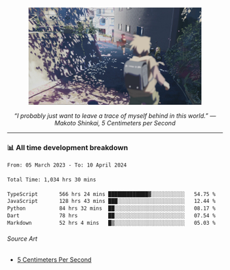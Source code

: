 <p align="center"><img src="asset/header.jpg" width="80%"/></p>
<p align="center"><i>“I probably just want to leave a trace of myself behind in this world.” ― Makoto Shinkai, 5 Centimeters per Second</i></p>

---
<!--
<details>
  <summary>📃 My Resume</summary>

### Education

- 📖 **Computer Science**\
📆 10/2021 - present\
📍 **Thang Long University** - Hoang Mai, Hanoi, Vietnam

### Experience

<img align="right" src="https://img.shields.io/badge/Figma-F24E1E?style=flat&logo=figma&logoColor=white"/>
<img align="right" src="https://img.shields.io/badge/node.js-6DA55F?style=flat&logo=node.js&logoColor=white"/>
<img align="right" src="https://img.shields.io/badge/Next.js-black?style=flat&logo=next.js&logoColor=white"/>
<img align="right" src="https://img.shields.io/badge/TypeScript-007ACC?style=flat&logo=typescript&logoColor=white"/>


- 👨‍💻 **Frontend Web Intern**\
📆 07/2023 - present\
📍 **MQ ICT Solutions** - Hoang Mai, Hanoi, Vietnam
</details> 
-->

### 📊 All time development breakdown

<!--START_SECTION:waka-->

```txt
From: 05 March 2023 - To: 10 April 2024

Total Time: 1,034 hrs 30 mins

TypeScript       566 hrs 24 mins █████████████▓░░░░░░░░░░░   54.75 %
JavaScript       128 hrs 43 mins ███░░░░░░░░░░░░░░░░░░░░░░   12.44 %
Python           84 hrs 32 mins  ██░░░░░░░░░░░░░░░░░░░░░░░   08.17 %
Dart             78 hrs          ██░░░░░░░░░░░░░░░░░░░░░░░   07.54 %
Markdown         52 hrs 4 mins   █▒░░░░░░░░░░░░░░░░░░░░░░░   05.03 %
```

<!--END_SECTION:waka-->

###### Source Art

-  [5 Centimeters Per Second](https://wallhaven.cc/w/nrowq1)

